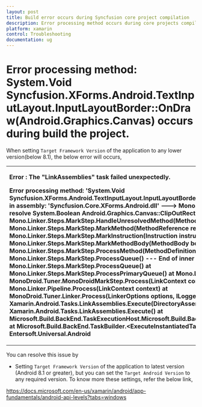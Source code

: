 ```yaml
---
layout: post
title: Build error occurs during Syncfusion core project compilation
description: Error processing method occurs during core projects compilation
platform: xamarin
control: Troubleshooting
documentation: ug
---
```


# Error processing method: System.Void Syncfusion.XForms.Android.TextInputLayout.InputLayoutBorder::OnDraw(Android.Graphics.Canvas) occurs during build the project.

When setting `Target Framework Version` of the application to any lower version(below 8.1), the below error will occurs,

<table>
<tr>
<td>

<b>Error : The "LinkAssemblies" task failed unexpectedly.</b>
<br/>

<b>Error processing method: 'System.Void Syncfusion.XForms.Android.TextInputLayout.InputLayoutBorder::OnDraw(Android.Graphics.Canvas)' in assembly: 'Syncfusion.Core.XForms.Android.dll' ---&gt; Mono.Cecil.ResolutionException: Failed to resolve System.Boolean Android.Graphics.Canvas::ClipOutRect(Android.Graphics.RectF)
   at Mono.Linker.Steps.MarkStep.HandleUnresolvedMethod(MethodReference reference)
   at Mono.Linker.Steps.MarkStep.MarkMethod(MethodReference reference)
   at Mono.Linker.Steps.MarkStep.MarkInstruction(Instruction instruction)
   at Mono.Linker.Steps.MarkStep.MarkMethodBody(MethodBody body)
   at Mono.Linker.Steps.MarkStep.ProcessMethod(MethodDefinition method)
   at Mono.Linker.Steps.MarkStep.ProcessQueue()
   --- End of inner exception stack trace ---
   at Mono.Linker.Steps.MarkStep.ProcessQueue()
   at Mono.Linker.Steps.MarkStep.ProcessPrimaryQueue()
   at Mono.Linker.Steps.MarkStep.Process()
   at MonoDroid.Tuner.MonoDroidMarkStep.Process(LinkContext context)
   at Mono.Linker.Pipeline.Process(LinkContext context)
   at MonoDroid.Tuner.Linker.Process(LinkerOptions options, ILogger logger, LinkContext& context)
   at Xamarin.Android.Tasks.LinkAssemblies.Execute(DirectoryAssemblyResolver res)
   at Xamarin.Android.Tasks.LinkAssemblies.Execute()
   at Microsoft.Build.BackEnd.TaskExecutionHost.Microsoft.Build.BackEnd.ITaskExecutionHost.Execute()
   at Microsoft.Build.BackEnd.TaskBuilder.&lt;ExecuteInstantiatedTask&gt;d__26.MoveNext()	Entersoft.Universal.Android			
</b>
</td>
</tr>
</table>

You can resolve this issue by 

* Setting `Target Framework Version` of the application to latest version (Android 8.1 or greater), but you can set the `Target Android Version` to any required version. To know more these settings, refer the below link,  
  
https://docs.microsoft.com/en-us/xamarin/android/app-fundamentals/android-api-levels?tabs=windows  

